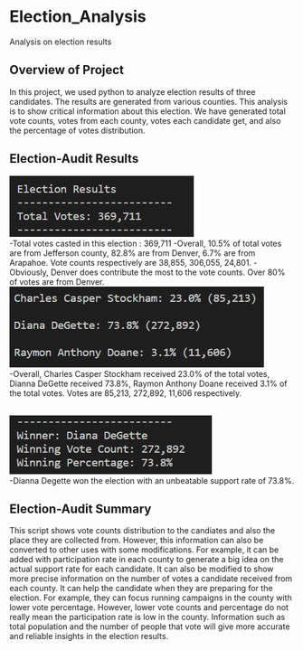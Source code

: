 # **Election_Analysis**
Analysis on election results 
## Overview of Project
In this project, we used python to analyze election results of three candidates. The results are generated from various counties. This analysis is to show critical information about this election. We have generated total vote counts, votes from each county, votes each candidate get, and also the percentage of votes distribution.
## Election-Audit Results
![results](Resources/results.png)
<br />-Total votes casted in this election : 369,711
-Overall, 10.5% of total votes are from Jefferson county, 82.8% are from Denver, 6.7% are from Arapahoe. Vote counts respectively are 38,855, 306,055, 24,801.
-Obviously, Denver does contribute the most to the vote counts. Over 80% of votes are from Denver.
<br />![candidates](Resources/candidates.png)
<br />-Overall, Charles Casper Stockham received 23.0% of the total votes, Dianna DeGette received 73.8%, Raymon Anthony Doane received 3.1% of the total votes. Votes are 85,213, 272,892, 11,606 respectively.

<br />![winner](Resources/winner.png)
<br />-Dianna Degette won the election with an unbeatable support rate of 73.8%.
## Election-Audit Summary
This script shows vote counts distribution to the candiates and also the place they are collected from. However, this information can also be converted to other uses with some modifications. For example, it can be added with participation rate in each county to generate a big idea on the actual support rate for each candidate. It can also be modified to show more precise information on the number of votes a candidate received from each county. It can help the candidate when they are preparing for the election. For example, they can focus running campaigns in the county with lower vote percentage. However, lower vote counts and percentage do not really mean the participation rate is low in the county. Information such as total population and the number of people that vote will give more accurate and reliable insights in the election results.

